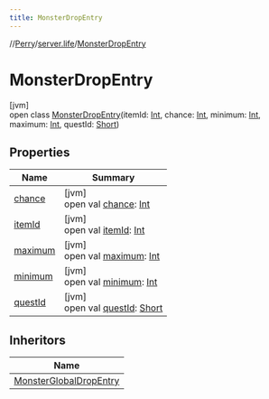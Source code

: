 ```yaml
---
title: MonsterDropEntry
---
```

//[Perry](../../../index.html)/[server.life](../index.html)/[MonsterDropEntry](index.html)



# MonsterDropEntry



[jvm]\
open class [MonsterDropEntry](index.html)(itemId: [Int](https://kotlinlang.org/api/latest/jvm/stdlib/kotlin/-int/index.html), chance: [Int](https://kotlinlang.org/api/latest/jvm/stdlib/kotlin/-int/index.html), minimum: [Int](https://kotlinlang.org/api/latest/jvm/stdlib/kotlin/-int/index.html), maximum: [Int](https://kotlinlang.org/api/latest/jvm/stdlib/kotlin/-int/index.html), questId: [Short](https://kotlinlang.org/api/latest/jvm/stdlib/kotlin/-short/index.html))



## Properties


| Name | Summary |
|---|---|
| [chance](chance.html) | [jvm]<br>open val [chance](chance.html): [Int](https://kotlinlang.org/api/latest/jvm/stdlib/kotlin/-int/index.html) |
| [itemId](item-id.html) | [jvm]<br>open val [itemId](item-id.html): [Int](https://kotlinlang.org/api/latest/jvm/stdlib/kotlin/-int/index.html) |
| [maximum](maximum.html) | [jvm]<br>open val [maximum](maximum.html): [Int](https://kotlinlang.org/api/latest/jvm/stdlib/kotlin/-int/index.html) |
| [minimum](minimum.html) | [jvm]<br>open val [minimum](minimum.html): [Int](https://kotlinlang.org/api/latest/jvm/stdlib/kotlin/-int/index.html) |
| [questId](quest-id.html) | [jvm]<br>open val [questId](quest-id.html): [Short](https://kotlinlang.org/api/latest/jvm/stdlib/kotlin/-short/index.html) |


## Inheritors


| Name |
|---|
| [MonsterGlobalDropEntry](../-monster-global-drop-entry/index.html) |

